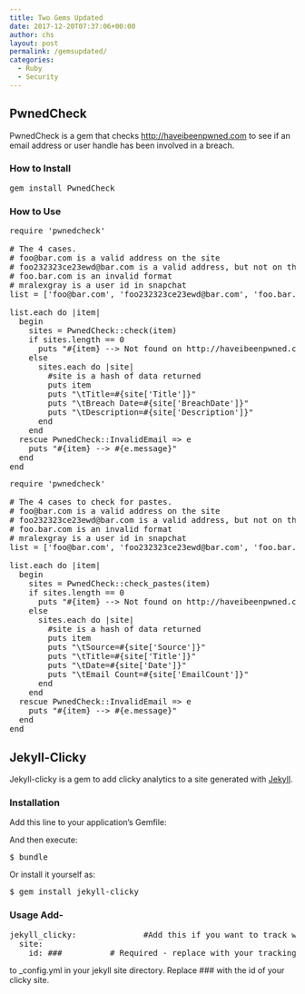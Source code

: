 ```yaml
---
title: Two Gems Updated
date: 2017-12-20T07:37:06+00:00
author: chs
layout: post
permalink: /gemsupdated/
categories:
  - Ruby
  - Security
---
```

## PwnedCheck

PwnedCheck is a gem that checks <a href="http://haveibeenpwned.com" target="_blank" rel="noopener">http://haveibeenpwned.com</a> to see if an email address or user handle has been involved in a breach.

### How to Install

<pre>gem install PwnedCheck</pre>

### How to Use

<pre>require 'pwnedcheck'

# The 4 cases.
# foo@bar.com is a valid address on the site
# foo232323ce23ewd@bar.com is a valid address, but not on the site
# foo.bar.com is an invalid format
# mralexgray is a user id in snapchat
list = ['foo@bar.com', 'foo232323ce23ewd@bar.com', 'foo.bar.com', 'mralexgray']

list.each do |item|
  begin
    sites = PwnedCheck::check(item)
    if sites.length == 0
      puts "#{item} --&gt; Not found on http://haveibeenpwned.com"
    else
      sites.each do |site|
        #site is a hash of data returned
        puts item
        puts "\tTitle=#{site['Title']}"
        puts "\tBreach Date=#{site['BreachDate']}"
        puts "\tDescription=#{site['Description']}"
      end
    end
  rescue PwnedCheck::InvalidEmail =&gt; e
    puts "#{item} --&gt; #{e.message}"
  end
end
</pre>

<pre>require 'pwnedcheck'

# The 4 cases to check for pastes.
# foo@bar.com is a valid address on the site
# foo232323ce23ewd@bar.com is a valid address, but not on the site
# foo.bar.com is an invalid format
# mralexgray is a user id in snapchat
list = ['foo@bar.com', 'foo232323ce23ewd@bar.com', 'foo.bar.com', 'mralexgray']

list.each do |item|
  begin
    sites = PwnedCheck::check_pastes(item)
    if sites.length == 0
      puts "#{item} --&gt; Not found on http://haveibeenpwned.com"
    else
      sites.each do |site|
        #site is a hash of data returned
        puts item
        puts "\tSource=#{site['Source']}"
        puts "\tTitle=#{site['Title']}"
        puts "\tDate=#{site['Date']}"
        puts "\tEmail Count=#{site['EmailCount']}"
      end
    end
  rescue PwnedCheck::InvalidEmail =&gt; e
    puts "#{item} --&gt; #{e.message}"
  end
end
</pre>

## Jekyll-Clicky

Jekyll-clicky is a gem to add clicky analytics to a site generated with <a href="https://jekyllrb.com/" rel="noopener" target="_blank">Jekyll</a>.

### Installation

Add this line to your application&#8217;s Gemfile:

And then execute:

<pre>$ bundle</pre>

Or install it yourself as:

<pre>$ gem install jekyll-clicky</pre>

### Usage Add-

<pre>jekyll_clicky:              #Add this if you want to track with Clicky analytics
  site:
    id: ###          # Required - replace with your tracking id
</pre>

to _config.yml in your jekyll site directory. Replace ### with the id of your clicky site.
